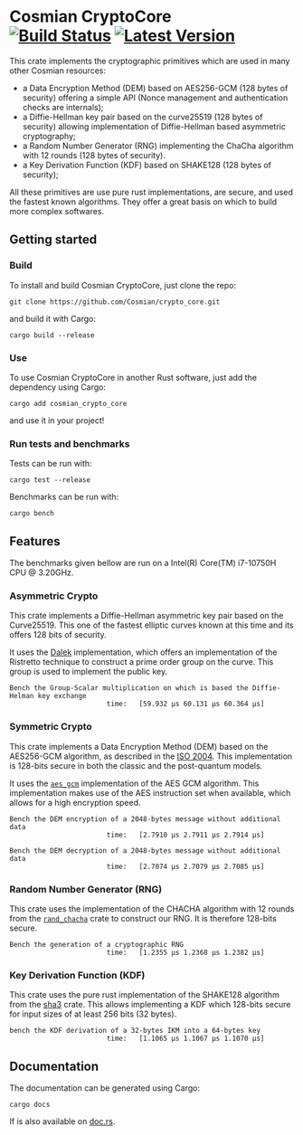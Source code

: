 # Cosmian CryptoCore &emsp; [![Build Status]][actions] [![Latest Version]][crates.io]


[Build Status]: https://img.shields.io/github/workflow/status/Cosmian/crypto_core/CI%20checks/main
[actions]: https://github.com/Cosmian/crypto_core/actions?query=branch%3Amain
[Latest Version]: https://img.shields.io/crates/v/cosmian_crypto_core.svg
[crates.io]: https://crates.io/crates/cosmian_crypto_core

This crate implements the cryptographic primitives which are used in many other
Cosmian resources:

- a Data Encryption Method (DEM) based on AES256-GCM (128 bytes of security)
  offering a simple API (Nonce management and authentication checks are internals);
- a Diffie-Hellman key pair based on the curve25519 (128 bytes of security)
  allowing implementation of Diffie-Hellman based asymmetric cryptography;
- a Random Number Generator (RNG) implementing the ChaCha algorithm with 12
  rounds (128 bytes of security).
- a Key Derivation Function (KDF) based on SHAKE128 (128 bytes of security);

All these primitives are use pure rust implementations, are secure, and used
the fastest known algorithms. They offer a great basis on which to build more
complex softwares.

## Getting started

### Build

To install and build Cosmian CryptoCore, just clone the repo:
```
git clone https://github.com/Cosmian/crypto_core.git
```
and build it with Cargo:
```
cargo build --release
```

### Use

To use Cosmian CryptoCore in another Rust software, just add the dependency
using Cargo:
```
cargo add cosmian_crypto_core
```
and use it in your project!

### Run tests and benchmarks

Tests can be run with:
```
cargo test --release
```

Benchmarks can be run with:
```
cargo bench
```

## Features

The benchmarks given bellow are run on a Intel(R) Core(TM) i7-10750H CPU @ 3.20GHz.

### Asymmetric Crypto

This crate implements a Diffie-Hellman asymmetric key pair based on the
Curve25519. This one of the fastest elliptic curves known at this time and its
offers 128 bits of security.

It uses the [Dalek](https://github.com/dalek-cryptography/curve25519-dalek)
implementation, which offers an implementation of the Ristretto technique to
construct a prime order group on the curve. This group is used to implement
the public key.

```
Bench the Group-Scalar multiplication on which is based the Diffie-Helman key exchange
                        time:   [59.932 µs 60.131 µs 60.364 µs]
```

### Symmetric Crypto

This crate implements a Data Encryption Method (DEM) based on the AES256-GCM
algorithm, as described in the [ISO 2004](https://www.shoup.net/iso/std6.pdf).
This implementation is 128-bits secure in both the classic and the post-quantum
models.

It uses the [`aes_gcm`](https://docs.rs/aes-gcm/latest/aes_gcm/index.html)
implementation of the AES GCM algorithm. This implementation makes use of the
AES instruction set when available, which allows for a high encryption speed.

```
Bench the DEM encryption of a 2048-bytes message without additional data
                        time:   [2.7910 µs 2.7911 µs 2.7914 µs]

Bench the DEM decryption of a 2048-bytes message without additional data
                        time:   [2.7074 µs 2.7079 µs 2.7085 µs]
```

### Random Number Generator (RNG)

This crate uses the implementation of the CHACHA algorithm with 12 rounds from
the [`rand_chacha`](https://rust-random.github.io/rand/rand_chacha/index.html)
crate to construct our RNG. It is therefore 128-bits secure.

```
Bench the generation of a cryptographic RNG
                        time:   [1.2355 µs 1.2368 µs 1.2382 µs]
```

### Key Derivation Function (KDF)

This crate uses the pure rust implementation of the SHAKE128 algorithm from the
[sha3](https://docs.rs/sha3/latest/sha3) crate. This allows implementing a KDF
which 128-bits secure for input sizes of at least 256 bits (32 bytes).

```
bench the KDF derivation of a 32-bytes IKM into a 64-bytes key
                        time:   [1.1065 µs 1.1067 µs 1.1070 µs]
```

## Documentation

The documentation can be generated using Cargo:
```
cargo docs
```

If is also available on
[doc.rs](https://docs.rs/cosmian_crypto_core/latest/cosmian_crypto_core/).
